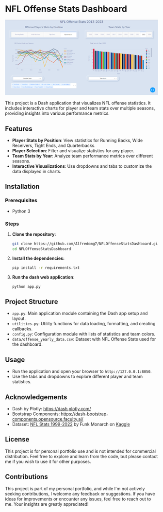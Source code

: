 # NFL Offense Stats Dashboard

![Dashboard preview](preview.png)

This project is a Dash application that visualizes NFL offense statistics. It includes interactive charts for player and team stats over multiple seasons, providing insights into various performance metrics.

## Features

- **Player Stats by Position**: View statistics for Running Backs, Wide Receivers, Tight Ends, and Quarterbacks.
- **Player Selection**: Filter and visualize statistics for any player.
- **Team Stats by Year**: Analyze team performance metrics over different seasons.
- **Interactive Visualizations**: Use dropdowns and tabs to customize the data displayed in charts.

## Installation

### Prerequisites

- Python 3

### Steps

1. **Clone the repository:**

   ```bash
   git clone https://github.com/Alfredomg7/NFLOffenseStatsDashboard.git
   cd NFLOffenseStatsDashboard
   ```

2. **Install the dependencies:**
   
   ```bash
   pip install -r requirements.txt
   ```

3. **Run the dash web application:**

   ```bash
   python app.py
   ```

## Project Structure
- `app.py`: Main application module containing the Dash app setup and layout.
- `utilities.py`: Utility functions for data loading, formatting, and creating callbacks.
- `config.py`: Configuration module with lists of statistics and team colors.
- `data/offense_yearly_data.csv`: Dataset with NFL Offense Stats used for the dashboard.

## Usage
- Run the application and open your browser to `http://127.0.0.1:8050`.
- Use the tabs and dropdowns to explore different player and team statistics.

## Acknowledgements
- Dash by Plotly: https://dash.plotly.com/
- Bootstrap Components: https://dash-bootstrap-components.opensource.faculty.ai/
- Dataset: [NFL Stats 1999-2022](https://www.kaggle.com/datasets/philiphyde1/nfl-stats-1999-2022/code) by Funk Monarch on [Kaggle](https://www.kaggle.com/)

## License
This project is for personal portfolio use and is not intended for commercial distribution. Feel free to explore and learn from the code, but please contact me if you wish to use it for other purposes.

## Contributions
This project is part of my personal portfolio, and while I'm not actively seeking contributions, I welcome any feedback or suggestions. If you have ideas for improvements or encounter any issues, feel free to reach out to me. Your insights are greatly appreciated!